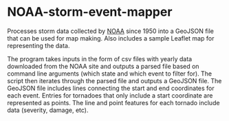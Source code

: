 # NOAA-storm-event-mapper

Processes storm data collected by [NOAA](https://www.ncdc.noaa.gov/stormevents/) since 1950 into a GeoJSON file that can be used for map making. Also includes a sample Leaflet map for representing the data. 

The program takes inputs in the form of csv files with yearly data downloaded from the NOAA site and outputs a parsed file based on command line arguments (which state and which event to filter for). The script then iterates through the parsed file and outputs a GeoJSON file. The GeoJSON file includes lines connecting the start and end coordinates for each event. Entries for tornadoes that only include a start coordinate are represented as points. The line and point features for each tornado include data (severity, damage, etc). 
